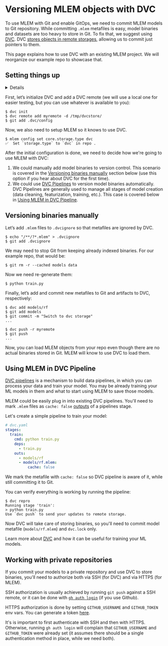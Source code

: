 # Versioning MLEM objects with DVC

To use MLEM with Git and enable GitOps, we need to commit MLEM models to Git
repository. While committing `.mlem` metafiles is easy, model binaries and
datasets are too heavy to store in Git. To fix that, we suggest using
[DVC](https://dvc.org). DVC
[stores objects in remote storages](https://dvc.org/doc/start/data-management/data-versioning),
allowing us to commit just pointers to them.

This page explains how to use DVC with an existing MLEM project. We will
reorganize our example repo to showcase that.

## Setting things up

<details>

### ⚙️ Expand for setup instructions

If you want to follow along with this tutorial, you can use our
[example repo](https://github.com/iterative/example-mlem-get-started).

```cli
$ git clone https://github.com/iterative/example-mlem-get-started
$ cd example-mlem-get-started
```

Next let's create a Python virtual environment to cleanly install all the
requirements with `pip` (including DVC and MLEM).

```cli
$ python3 -m venv .venv
$ source .venv/bin/activate
$ pip install -r requirements.txt
```

</details>

First, let’s initialize DVC and add a DVC remote (we will use a local one for
easier testing, but you can use whatever is available to you):

```cli
$ dvc init
$ dvc remote add myremote -d /tmp/dvcstore/
$ git add .dvc/config
```

Now, we also need to setup MLEM so it knows to use DVC.

```cli
$ mlem config set core.storage.type dvc
✅  Set `storage.type` to `dvc` in repo .
```

After the initial configuration is done, we need to decide how we're going to
use MLEM with DVC:

1. We could manually add model binaries to version control. This scenario is
   covered in the [Versioning binaries manually](#versioning-binaries-manually)
   section below (use this option if you hear about DVC for the first time).
2. We could use
   [DVC Pipelines](https://dvc.org/doc/start/data-management/data-pipelines) to
   version model binaries automatically. DVC Pipelines are generally used to
   manage all stages of model creation (data cleaning, featurization, training,
   etc.). This case is covered below in
   [Using MLEM in DVC Pipeline](#using-mlem-in-dvc-pipeline).

## Versioning binaries manually

Let’s add `.mlem` files to `.dvcignore` so that metafiles are ignored by DVC.

```cli
$ echo "/**/?*.mlem" > .dvcignore
$ git add .dvcignore
```

We may need to stop Git from keeping already indexed binaries. For our example
repo, that would be:

```cli
$ git rm -r --cached models data
```

Now we need re-generate them:

```cli
$ python train.py
```

Finally, let’s add and commit new metafiles to Git and artifacts to DVC,
respectively:

```cli
$ dvc add models/rf
$ git add models
$ git commit -m "Switch to dvc storage"
...

$ dvc push -r myremote
$ git push
...
```

Now, you can load MLEM objects from your repo even though there are no actual
binaries stored in Git. MLEM will know to use DVC to load them.

## Using MLEM in DVC Pipeline

[DVC pipelines](https://dvc.org/doc/start/data-management/data-pipelines) is a
mechanism to build data pipelines, in which you can process your data and train
your model. You may be already training your ML models in them and what to start
using MLEM to save those models.

MLEM could be easily plug in into existing DVC pipelines. You'll need to mark
`.mlem` files as `cache: false`
[outputs](https://dvc.org/doc/user-guide/project-structure/pipelines-files#output-subfields)
of a pipelines stage.

Let's create a simple pipeline to train your model:

```yaml
# dvc.yaml
stages:
  train:
    cmd: python train.py
    deps:
      - train.py
    outs:
      - models/rf
      - models/rf.mlem:
          cache: false
```

We mark the metafile with `cache: false` so DVC pipeline is aware of it, while
still committing it to Git.

You can verify everything is working by running the pipeline:

```cli
$ dvc repro
Running stage 'train':
> python train.py
Use `dvc push` to send your updates to remote storage.
```

Now DVC will take care of storing binaries, so you'll need to commit model
metafile (`models/rf.mlem`) and `dvc.lock` only.

Learn more about [DVC](https://dvc.org/doc) and how it can be useful for
training your ML models.

## Working with private repositories

If you commit your models to a private repository and use DVC to store binaries,
you'll need to authorize both via SSH (for DVC) and via HTTPS (for MLEM).

SSH authorization is usually achieved by running `git push` against a SSH
remote, or it can be done with
[`gh auth login`](https://cli.github.com/manual/gh_auth_login) (if you use
Github).

HTTPS authorization is done by setting `GITHUB_USERNAME` and `GITHUB_TOKEN` env
vars. You can generate a token [here](https://github.com/settings/tokens).

It's is important to first authenticate with SSH and then with HTTPS. Otherwise,
running `gh auth login` will complain that `GITHUB_USERNAME` and `GITHUB_TOKEN`
were already set (it assumes there should be a single authentication method in
place, while we need both).
